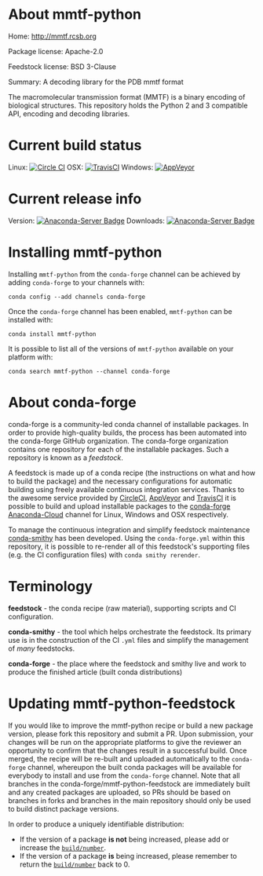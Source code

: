 About mmtf-python
=================

Home: http://mmtf.rcsb.org

Package license: Apache-2.0

Feedstock license: BSD 3-Clause

Summary: A decoding library for the PDB mmtf format

The macromolecular transmission format (MMTF) is a binary encoding of
biological structures. This repository holds the Python 2 and 3 compatible
API, encoding and decoding libraries.


Current build status
====================

Linux: [![Circle CI](https://circleci.com/gh/conda-forge/mmtf-python-feedstock.svg?style=shield)](https://circleci.com/gh/conda-forge/mmtf-python-feedstock)
OSX: [![TravisCI](https://travis-ci.org/conda-forge/mmtf-python-feedstock.svg?branch=master)](https://travis-ci.org/conda-forge/mmtf-python-feedstock)
Windows: [![AppVeyor](https://ci.appveyor.com/api/projects/status/github/conda-forge/mmtf-python-feedstock?svg=True)](https://ci.appveyor.com/project/conda-forge/mmtf-python-feedstock/branch/master)

Current release info
====================
Version: [![Anaconda-Server Badge](https://anaconda.org/conda-forge/mmtf-python/badges/version.svg)](https://anaconda.org/conda-forge/mmtf-python)
Downloads: [![Anaconda-Server Badge](https://anaconda.org/conda-forge/mmtf-python/badges/downloads.svg)](https://anaconda.org/conda-forge/mmtf-python)

Installing mmtf-python
======================

Installing `mmtf-python` from the `conda-forge` channel can be achieved by adding `conda-forge` to your channels with:

```
conda config --add channels conda-forge
```

Once the `conda-forge` channel has been enabled, `mmtf-python` can be installed with:

```
conda install mmtf-python
```

It is possible to list all of the versions of `mmtf-python` available on your platform with:

```
conda search mmtf-python --channel conda-forge
```


About conda-forge
=================

conda-forge is a community-led conda channel of installable packages.
In order to provide high-quality builds, the process has been automated into the
conda-forge GitHub organization. The conda-forge organization contains one repository
for each of the installable packages. Such a repository is known as a *feedstock*.

A feedstock is made up of a conda recipe (the instructions on what and how to build
the package) and the necessary configurations for automatic building using freely
available continuous integration services. Thanks to the awesome service provided by
[CircleCI](https://circleci.com/), [AppVeyor](http://www.appveyor.com/)
and [TravisCI](https://travis-ci.org/) it is possible to build and upload installable
packages to the [conda-forge](https://anaconda.org/conda-forge)
[Anaconda-Cloud](http://docs.anaconda.org/) channel for Linux, Windows and OSX respectively.

To manage the continuous integration and simplify feedstock maintenance
[conda-smithy](http://github.com/conda-forge/conda-smithy) has been developed.
Using the ``conda-forge.yml`` within this repository, it is possible to re-render all of
this feedstock's supporting files (e.g. the CI configuration files) with ``conda smithy rerender``.


Terminology
===========

**feedstock** - the conda recipe (raw material), supporting scripts and CI configuration.

**conda-smithy** - the tool which helps orchestrate the feedstock.
                   Its primary use is in the construction of the CI ``.yml`` files
                   and simplify the management of *many* feedstocks.

**conda-forge** - the place where the feedstock and smithy live and work to
                  produce the finished article (built conda distributions)


Updating mmtf-python-feedstock
==============================

If you would like to improve the mmtf-python recipe or build a new
package version, please fork this repository and submit a PR. Upon submission,
your changes will be run on the appropriate platforms to give the reviewer an
opportunity to confirm that the changes result in a successful build. Once
merged, the recipe will be re-built and uploaded automatically to the
`conda-forge` channel, whereupon the built conda packages will be available for
everybody to install and use from the `conda-forge` channel.
Note that all branches in the conda-forge/mmtf-python-feedstock are
immediately built and any created packages are uploaded, so PRs should be based
on branches in forks and branches in the main repository should only be used to
build distinct package versions.

In order to produce a uniquely identifiable distribution:
 * If the version of a package **is not** being increased, please add or increase
   the [``build/number``](http://conda.pydata.org/docs/building/meta-yaml.html#build-number-and-string).
 * If the version of a package **is** being increased, please remember to return
   the [``build/number``](http://conda.pydata.org/docs/building/meta-yaml.html#build-number-and-string)
   back to 0.
